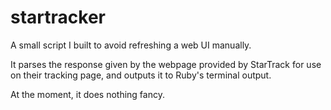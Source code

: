 startracker
===========

A small script I built to avoid refreshing a web UI manually.

It parses the response given by the webpage provided by StarTrack for use on their tracking page, and outputs it to Ruby's terminal output.

At the moment, it does nothing fancy.
